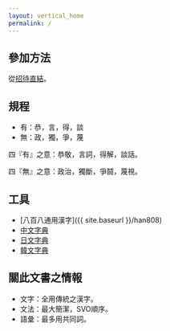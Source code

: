 ```yaml
---
layout: vertical_home
permalink: /
---
```


## 參加方法

從[招待直結](https://discord.gg/4VvJtWX)。


## 規程

- 有：恭，言，得，談
- 無：政，獨，爭，蔑

四『有』之意：恭敬，言詞，得解，談話。

四『無』之意：政治，獨斷，爭鬪，蔑視。


## 工具

- [八百八通用漢字]({{ site.baseurl }}/han808)
- [中文字典](https://www.zdic.net/)
- [日文字典](https://kanji.jitenon.jp/)
- [韓文字典](https://hanja.dict.naver.com/)


## 關此文書之情報

- 文字：全用傳統之漢字。
- 文法：最大簡潔，SVO順序。
- 語彙：最多用共同詞。
